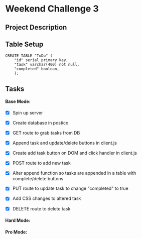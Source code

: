 # Weekend Challenge 3

## Project Description


## Table Setup

```
CREATE TABLE "ToDo" (
	"id" serial primary key,
	"task" varchar(400) not null,
	"completed" boolean,
	);
```

## Tasks

#### **Base Mode:** 
- [x] Spin up server
- [x] Create database in postico
- [x] GET route to grab tasks from DB
- [x] Append task and update/delete buttons in client.js
- [x] Create add task button on DOM and click handler in client.js
- [x] POST route to add new task
- [x] Alter append function so tasks are appended in a table with complete/delete buttons
- [x] PUT route to update task to change "completed" to true
- [x] Add CSS changes to altered task
- [x] DELETE route to delete task


#### **Hard Mode:** 


#### **Pro Mode:** 
